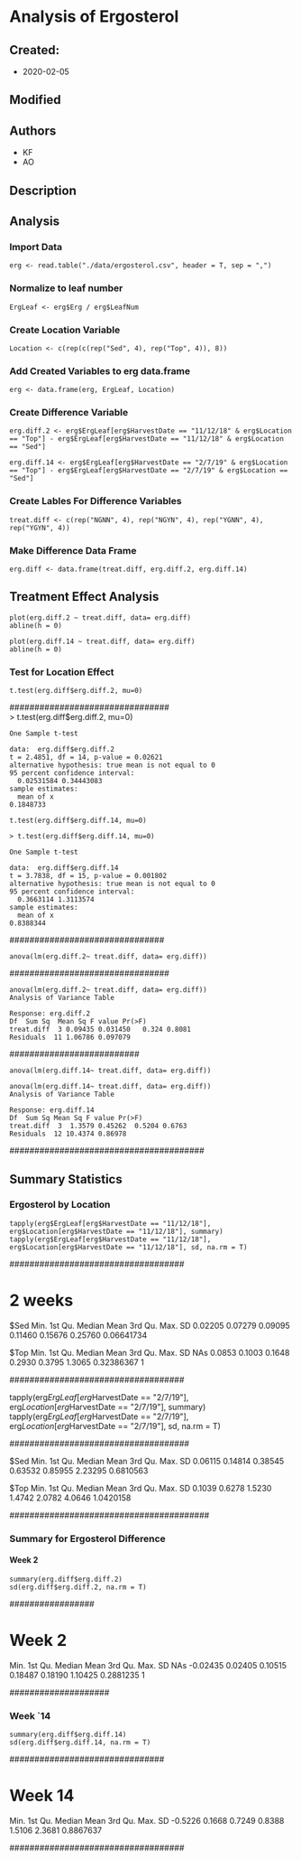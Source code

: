# Analysis of Ergosterol 

## Created:

* 2020-02-05

## Modified


## Authors

* KF
* AO

## Description

## Analysis

### Import Data

    erg <- read.table("./data/ergosterol.csv", header = T, sep = ",")

### Normalize to leaf number
    
    ErgLeaf <- erg$Erg / erg$LeafNum
    
### Create Location Variable
    
    Location <- c(rep(c(rep("Sed", 4), rep("Top", 4)), 8))
    
### Add Created Variables to erg data.frame
    
    erg <- data.frame(erg, ErgLeaf, Location)

### Create Difference Variable 
    
    erg.diff.2 <- erg$ErgLeaf[erg$HarvestDate == "11/12/18" & erg$Location == "Top"] - erg$ErgLeaf[erg$HarvestDate == "11/12/18" & erg$Location == "Sed"] 
    
    erg.diff.14 <- erg$ErgLeaf[erg$HarvestDate == "2/7/19" & erg$Location == "Top"] - erg$ErgLeaf[erg$HarvestDate == "2/7/19" & erg$Location == "Sed"]
    
### Create Lables For Difference Variables
    
    treat.diff <- c(rep("NGNN", 4), rep("NGYN", 4), rep("YGNN", 4), rep("YGYN", 4))
    
### Make Difference Data Frame 
    
    erg.diff <- data.frame(treat.diff, erg.diff.2, erg.diff.14)
    
## Treatment Effect Analysis
    
    plot(erg.diff.2 ~ treat.diff, data= erg.diff)
    abline(h = 0)

    plot(erg.diff.14 ~ treat.diff, data= erg.diff)    
    abline(h = 0)
    
    
### Test for Location Effect
    
    t.test(erg.diff$erg.diff.2, mu=0)

################################       
    > t.test(erg.diff$erg.diff.2, mu=0)
    
    One Sample t-test
    
    data:  erg.diff$erg.diff.2
    t = 2.4851, df = 14, p-value = 0.02621
    alternative hypothesis: true mean is not equal to 0
    95 percent confidence interval:
      0.02531584 0.34443083
    sample estimates:
      mean of x 
    0.1848733 
    
    t.test(erg.diff$erg.diff.14, mu=0)
    
    > t.test(erg.diff$erg.diff.14, mu=0)
    
    One Sample t-test
    
    data:  erg.diff$erg.diff.14
    t = 3.7838, df = 15, p-value = 0.001802
    alternative hypothesis: true mean is not equal to 0
    95 percent confidence interval:
      0.3663114 1.3113574
    sample estimates:
      mean of x 
    0.8388344 
###############################    

    anova(lm(erg.diff.2~ treat.diff, data= erg.diff))

################################    

    anova(lm(erg.diff.2~ treat.diff, data= erg.diff))
    Analysis of Variance Table
    
    Response: erg.diff.2
    Df  Sum Sq  Mean Sq F value Pr(>F)
    treat.diff  3 0.09435 0.031450   0.324 0.8081
    Residuals  11 1.06786 0.097079
    
##########################
    
    anova(lm(erg.diff.14~ treat.diff, data= erg.diff))
    
    anova(lm(erg.diff.14~ treat.diff, data= erg.diff))
    Analysis of Variance Table
    
    Response: erg.diff.14
    Df  Sum Sq Mean Sq F value Pr(>F)
    treat.diff  3  1.3579 0.45262  0.5204 0.6763
    Residuals  12 10.4374 0.86978 
    
#######################################
  
## Summary Statistics

### Ergosterol by Location
    
    tapply(erg$ErgLeaf[erg$HarvestDate == "11/12/18"], erg$Location[erg$HarvestDate == "11/12/18"], summary)
    tapply(erg$ErgLeaf[erg$HarvestDate == "11/12/18"], erg$Location[erg$HarvestDate == "11/12/18"], sd, na.rm = T)
    

###################################
# 2 weeks
    
$Sed
Min.     1st Qu.  Median    Mean     3rd Qu.  Max.    SD
0.02205  0.07279  0.09095   0.11460  0.15676  0.25760 0.06641734
    
$Top
Min.    1st Qu.  Median   Mean    3rd Qu.   Max.    SD          NAs 
0.0853  0.1003   0.1648   0.2930  0.3795    1.3065  0.32386367     1 

###################################

tapply(erg$ErgLeaf[erg$HarvestDate == "2/7/19"], erg$Location[erg$HarvestDate == "2/7/19"], summary)
tapply(erg$ErgLeaf[erg$HarvestDate == "2/7/19"], erg$Location[erg$HarvestDate == "2/7/19"], sd, na.rm = T)

####################################

$Sed
Min.     1st Qu.  Median    Mean     3rd Qu.    Max.    SD
0.06115  0.14814  0.38545   0.63532  0.85955    2.23295 0.6810563

$Top
Min.    1st Qu.  Median    Mean     3rd Qu.    Max.     SD
0.1039  0.6278   1.5230    1.4742   2.0782     4.0646   1.0420158 

########################################

### Summary for Ergosterol Difference
#### Week 2

    summary(erg.diff$erg.diff.2)
    sd(erg.diff$erg.diff.2, na.rm = T)

#################    
# Week 2
    
Min.      1st Qu.   Median     Mean     3rd Qu.     Max.     SD        NAs 
-0.02435  0.02405   0.10515    0.18487  0.18190     1.10425  0.2881235     1 
    
####################
    
### Week `14
    
    summary(erg.diff$erg.diff.14)
    sd(erg.diff$erg.diff.14, na.rm = T) 
    
###############################
# Week 14
    
Min.     1st Qu.  Median    Mean    3rd Qu.    Max.    SD
-0.5226  0.1668   0.7249    0.8388  1.5106     2.3681  0.8867637
    
###################################
    